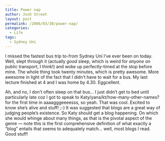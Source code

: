 ```yaml
---
title: Power nap
author: Josh Street
layout: post
permalink: /2006/03/30/power-nap/
categories:
  - Life
tags:
  - Sydney Uni
---
```

I missed the fastest bus trip to-from Sydney Uni I&#8217;ve ever been on today. Well, slept through it (actually *good* sleep, which is weird for *anyone* on public transport, I think!) and woke up perfectly-timed at the stop before mine. The whole thing took twenty minutes, which is pretty awesome. More awesome in light of the fact that I didn&#8217;t have to wait for a bus. My last lecture finished at 4 and I was home by 4.30. Eggcellent.

Ah, and no, I don&#8217;t often sleep on that bus&#8230; I just didn&#8217;t get to bed until particularly late coz I got to speak to Katy/yana/kt/how-many-other-names? for the first time in aaaagggeeeesss, so yeah. That was cool. Excited to know she&#8217;s alive and stuff! ;-) It was suggested that blogs are a great way of judging people&#8217;s existence. So Katy should get a blog happening. On which she would whinge about many things, as that is the pivotal aspect of the genre &#8212; note this is the first comprehensive definition of what exactly a &#8220;blog&#8221; entails that seems to adequately match&#8230; well, most blogs I read. Good stuff!
